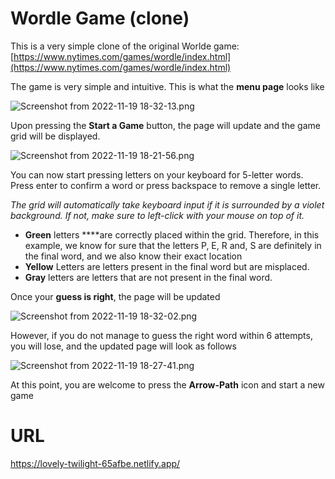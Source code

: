 # Wordle Game (clone)

This is a very simple clone of the original Worlde game: [https://www.nytimes.com/games/wordle/index.html](https://www.nytimes.com/games/wordle/index.html)

The game is very simple and intuitive. This is what the **menu page** looks like

 

![Screenshot from 2022-11-19 18-32-13.png](https://ibb.co/Lg74F3D)

Upon pressing the **Start a Game** button, the page will update and the game grid will be displayed.

![Screenshot from 2022-11-19 18-21-56.png](https://ibb.co/FJBNxCw)

You can now start pressing letters on your keyboard for 5-letter words. Press enter to confirm a word or press backspace to remove a single letter. 

*The grid will automatically take keyboard input if it is surrounded by a violet background. If not, make sure to left-click with your mouse on top of it.*

- **Green** letters ****are correctly placed within the grid. Therefore, in this example, we know for sure that the letters P, E, R and, S are definitely in the final word, and we also know their exact location
- **Yellow** Letters are letters present in the final word but are misplaced.
- **Gray** letters are letters that are not present in the final word.

Once your **guess is right**, the page will be updated

![Screenshot from 2022-11-19 18-32-02.png](https://ibb.co/sqttZbt)

However, if you do not manage to guess the right word within 6 attempts, you will lose, and the updated page will look as follows

![Screenshot from 2022-11-19 18-27-41.png](https://ibb.co/G928rpQ)

At this point, you are welcome to press the **Arrow-Path** icon and start a new game

# URL
https://lovely-twilight-65afbe.netlify.app/

